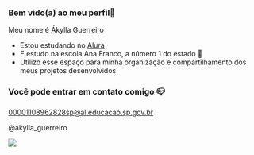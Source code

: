 ### Bem vido(a) ao meu perfil💙

Meu nome é Ákylla Guerreiro

- Estou estudando no [Alura](https://www.alura.com.br)
- E estudo na escola Ana Franco, a número 1 do estado 🥇
- Utilizo esse espaço para minha organização e compartilhamento dos meus projetos desenvolvidos

### Você pode entrar em contato comigo 📪

00001108962828sp@al.educacao.sp.gov.br

@akylla_guerreiro

![](https://media1.tenor.com/m/6j5GCYxflfoAAAAC/lol-mdr.gif )
